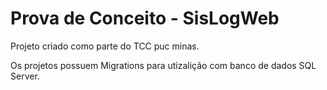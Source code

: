 # Prova de Conceito - SisLogWeb

Projeto criado como parte do TCC puc minas.

Os projetos possuem Migrations para utizalição com banco de dados SQL Server.
